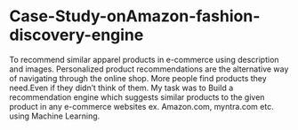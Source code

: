 # Case-Study-onAmazon-fashion-discovery-engine
To recommend similar apparel products in e-commerce using description and images.
Personalized product recommendations are the alternative way of navigating through the online shop. More people find products they need.Even if they didn’t think of them.
My task was to Build a recommendation engine which suggests similar products to the given product in any e-commerce websites ex. Amazon.com, myntra.com etc. using Machine Learning.
